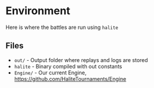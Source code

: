 # Environment

Here is where the battles are run using `halite`

## Files

- `out/` - Output folder where replays and logs are stored
- `halite` - Binary compiled with out constants
- `Engine/` - Our current Engine, https://github.com/HaliteTournaments/Engine

